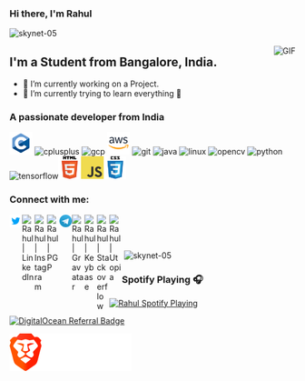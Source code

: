 <p><link rel="shortcut icon" type="image/x-icon" href="favicon.ico?"></p>

### Hi there, I'm Rahul 

<p align="left"> <img src="https://komarev.com/ghpvc/?username=skynet-05" alt="skynet-05" /> </p>

<img align="right" alt="GIF" src="https://i.pinimg.com/originals/e4/26/70/e426702edf874b181aced1e2fa5c6cde.gif" />


## I'm a Student from Bangalore, India.
- 🔭 I’m currently working on a Project.
- 🌱 I’m currently trying to learn everything 🤣

### A passionate developer from India
<p align="left"><img src="https://raw.githubusercontent.com/github/explore/80688e429a7d4ef2fca1e82350fe8e3517d3494d/topics/c/c.png" alt="c" width="40" height="40"/> <img src="https://upload.wikimedia.org/wikipedia/commons/thumb/1/18/ISO_C%2B%2B_Logo.svg/225px-ISO_C%2B%2B_Logo.svg.png" alt="cplusplus" width="40" height="40"/> <img src="https://www.vectorlogo.zone/logos/google_cloud/google_cloud-icon.svg" alt="gcp" width="40" height="40"/> <img src="https://raw.githubusercontent.com/github/explore/fbceb94436312b6dacde68d122a5b9c7d11f9524/topics/aws/aws.png" alt="aws" width="40" height="40"/>  <img src="https://www.vectorlogo.zone/logos/git-scm/git-scm-icon.svg" alt="git" width="40" height="40"/> <img src="https://upload.wikimedia.org/wikipedia/en/thumb/3/30/Java_programming_language_logo.svg/212px-Java_programming_language_logo.svg.png" alt="java" width="40" height="40"/> <img src="https://upload.wikimedia.org/wikipedia/commons/thumb/3/35/Tux.svg/225px-Tux.svg.png" alt="linux" width="40" height="40"/> <img src="https://www.vectorlogo.zone/logos/opencv/opencv-icon.svg" alt="opencv" width="40" height="40"/> <img src="https://upload.wikimedia.org/wikipedia/commons/thumb/c/c3/Python-logo-notext.svg/165px-Python-logo-notext.svg.png" alt="python" width="40" height="40"/> <img src="https://www.vectorlogo.zone/logos/tensorflow/tensorflow-icon.svg" alt="tensorflow" width="40" height="40"/><img src="https://raw.githubusercontent.com/github/explore/80688e429a7d4ef2fca1e82350fe8e3517d3494d/topics/html/html.png" alt="html5" width="40" height="40"/><img src="https://raw.githubusercontent.com/github/explore/80688e429a7d4ef2fca1e82350fe8e3517d3494d/topics/javascript/javascript.png" alt="javascript" width="40" height="40"/><img src="https://raw.githubusercontent.com/github/explore/80688e429a7d4ef2fca1e82350fe8e3517d3494d/topics/css/css.png" alt="css3" width="40" height="40"/></p>

<!--- <p><img align="left" src="https://github-readme-stats.vercel.app/api/top-langs/?username=skynet-05&layout=compact&hide=html" alt="skynet-05" /></p> --->

### Connect with me:

[<img align="left" title="@_rare_10" alt="Rahul | Twitter" width="22px" src="https://raw.githubusercontent.com/github/explore/80688e429a7d4ef2fca1e82350fe8e3517d3494d/topics/twitter/twitter.png" />][twitter] 
&nbsp;
[<img align="left" title="rarev10" alt="Rahul | LinkedIn" width="22px" src="https://t0.gstatic.com/images?q=tbn:ANd9GcRMCA3j2A8hfLl9p5UAU5nd9lvqLlNZvqoU4xOsZ192uH4IYS6X" />][linkedin]
&nbsp;
[<img align="left" title="@itznotonline" alt="Rahul | Instagram" width="22px" src="https://play-lh.googleusercontent.com/c2DcVsBUhJb3UlAGABHwafpuhstHwORpVwWZ0RvWY7NPrgdtT2o4JRhcyO49ehhUNRca=s180-rw" />][instagram]
&nbsp;
[<img align="left" title="Click to Download My Public Key" alt="Rahul | PGP" width="22px" src="https://www.iconattitude.com/icons/open_icon_library/xfce4-style/png/256/application-pgp-keys.png" />][pgp]
&nbsp;
[<img align="left" title="@skynet05" alt="Rahul | Telegram" width="22px" src="https://raw.githubusercontent.com/github/explore/80688e429a7d4ef2fca1e82350fe8e3517d3494d/topics/telegram/telegram.png" />][telegram]
&nbsp;
[<img align="left" alt="Rahul | Gravatar" width="22px" src="https://pbs.twimg.com/profile_images/453956388851445761/8BKnRUXg.png" />][gravatar]
&nbsp;
[<img align="left" alt="Rahul | Keybase" width="22px" src="https://upload.wikimedia.org/wikipedia/commons/thumb/b/bb/Keybase_logo_official.svg/300px-Keybase_logo_official.svg.png" />][keybase]
&nbsp;
[<img align="left" alt="Rahul | Stackoverflow" width="22px" src="https://pbs.twimg.com/profile_images/1220067947798024192/30eZhfxx_400x400.png" />][stackoverflow]
&nbsp;
[<img align="left" alt="Rahul | Utopia" width="22px" src="https://pbs.twimg.com/profile_images/1303961120068243458/B-9Eb3PQ_400x400.png" />][utopia]

<br />

<p>&nbsp;<img align="center" src="https://github-readme-stats.vercel.app/api?username=skynet-05&show_icons=true" alt="skynet-05" /></p>

### Spotify Playing 🎧
[<img src="https://spotify-now-playing.skynet-05.vercel.app/api/spotify-playing" alt="Rahul Spotify Playing" width="350" />](https://open.spotify.com/user/skynet_98)

<script src="https://tryhackme.com/badge/423533"></script>
<a href="https://www.digitalocean.com/?refcode=cdd6ee6f6fe7&utm_campaign=Referral_Invite&utm_medium=Referral_Program&utm_source=badge"><img src="https://web-platforms.sfo2.cdn.digitaloceanspaces.com/WWW/Badge%201.svg" alt="DigitalOcean Referral Badge" /></a>

<img src="brave-logotype-full-color.png" style="width:215px; height:66px;" title="Support Brave Browser">

[twitter]: https://twitter.com/_rare_10
[instagram]: https://instagram.com/_rare_10
[linkedin]: https://linkedin.com/in/rarev10
[pgp]: http://pgp.notonline.live
[telegram]: https://t.me/skynet05
[gravatar]: https://en.gravatar.com/rareskynet
[keybase]: https://keybase.io/notonline
[stackoverflow]: https://stackoverflow.com/users/14838303/notonline
[utopia]: https://github.com/skynet-05/skynet-05/blob/master/ucode_813ED1541186F25BE26D5C445703445D6AE35FB608A65249A9BBB5DFB7466567.png



